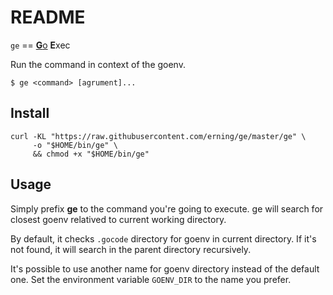 # README

`ge` == [**G**o](1) **E**xec

Run the command in context of the goenv.

    $ ge <command> [agrument]...

## Install

    curl -KL "https://raw.githubusercontent.com/erning/ge/master/ge" \
         -o "$HOME/bin/ge" \
         && chmod +x "$HOME/bin/ge"

## Usage

Simply prefix **ge** to the command you're going to execute.  ge will search
for closest goenv relatived to current working directory.

By default, it checks `.gocode` directory for goenv in current
directory. If it's not found, it will search in the parent directory
recursively.

It's possible to use another name for goenv directory instead of the
default one.  Set the environment variable `GOENV_DIR` to the name you
prefer.


 [1]: https://golang.org/

